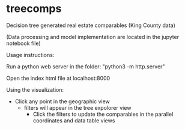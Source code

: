 # treecomps
Decision tree generated real estate comparables (King County data)

(Data processing and model implementation are located in the jupyter notebook file)

Usage instructions:

Run a python web server in the folder: "python3 -m http.server"

Open the index html file at localhost:8000

Using the visualization:
- Click any point in the geographic view
  - filters will appear in the tree expolorer view
    - Click the filters to update the comparables in the parallel coordinates and data table views
    
    
   
